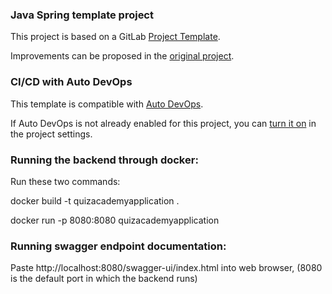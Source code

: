 ### Java Spring template project

This project is based on a GitLab [Project Template](https://docs.gitlab.com/ee/gitlab-basics/create-project.html).

Improvements can be proposed in the [original project](https://gitlab.com/gitlab-org/project-templates/spring).

### CI/CD with Auto DevOps

This template is compatible with [Auto DevOps](https://docs.gitlab.com/ee/topics/autodevops/).

If Auto DevOps is not already enabled for this project, you can [turn it on](https://docs.gitlab.com/ee/topics/autodevops/#enabling-auto-devops) in the project settings.

### Running the backend through docker:
Run these two commands:

docker build -t quizacademyapplication .

docker run -p 8080:8080 quizacademyapplication

### Running swagger endpoint documentation:
Paste http://localhost:8080/swagger-ui/index.html into web browser, (8080 is the default port in which the backend runs)